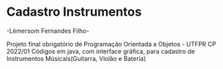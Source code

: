# Cadastro Instrumentos

-Lémersom Fernandes Filho-

Projeto final obrigatório de Programação Orientada a Objetos - UTFPR CP 2022/01
Códigos em java, com interface gráfica, para cadastro de Instrumentos Músicais(Guitarra, Violão e Bateria)
